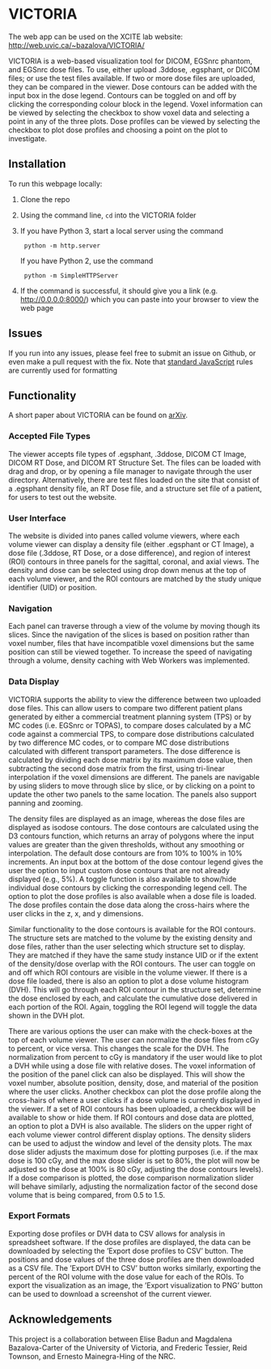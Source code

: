 # VICTORIA

The web app can be used on the XCITE lab website: http://web.uvic.ca/~bazalova/VICTORIA/

VICTORIA is a web-based visualization tool for DICOM, EGSnrc phantom, and EGSnrc dose
files. To use, either upload .3ddose, .egsphant, or DICOM files; or use the test files
available. If two or more dose files are uploaded, they can be compared in the
viewer. Dose contours can be added with the input box in the dose legend.
Contours can be toggled on and off by clicking the corresponding colour block in
the legend. Voxel information can be viewed by selecting the checkbox to show
voxel data and selecting a point in any of the three plots. Dose profiles can be
viewed by selecting the checkbox to plot dose profiles and choosing a point on
the plot to investigate.

## Installation

To run this webpage locally:

1.  Clone the repo
2.  Using the command line, `cd` into the VICTORIA folder
3.  If you have Python 3, start a local server using the command

         python -m http.server

    If you have Python 2, use the command

         python -m SimpleHTTPServer

4.  If the command is successful, it should give you a link (e.g.
    http://0.0.0.0:8000/) which you can paste into your browser to view the web page
    
    
## Issues

If you run into any issues, please feel free to submit an issue on Github, or even make a pull request with the fix. Note that [standard JavaScript](https://standardjs.com/rules.html) rules are currently used for formatting


## Functionality
A short paper about VICTORIA can be found on [arXiv](https://arxiv.org/abs/2105.14145).

### Accepted File Types

The viewer accepts file types of .egsphant, .3ddose, DICOM CT Image, DICOM RT Dose, and DICOM RT Structure Set. The files can be loaded with drag and drop, or by opening a file manager to navigate through the user directory. Alternatively, there are test files loaded on the site that consist of a .egsphant density file, an RT Dose file, and a structure set file of a patient, for users to test out the website.

### User Interface

The website is divided into panes called volume viewers, where each volume viewer can display a density file (either .egsphant or CT Image), a dose file (.3ddose, RT Dose, or a dose difference), and region of interest (ROI) contours in three panels for the sagittal, coronal, and axial views. The density and dose can be selected using drop down menus at the top of each volume viewer, and the ROI contours are matched by the study unique identifier (UID) or position.

### Navigation

Each panel can traverse through a view of the volume by moving though its slices. Since the navigation of the slices is based on position rather than voxel number, files that have incompatible voxel dimensions but the same position can still be viewed together. To increase the speed of navigating through a volume, density caching with Web Workers was implemented.

### Data Display

VICTORIA supports the ability to view the difference between two uploaded dose files. This can allow users to compare two different patient plans generated by either a commercial treatment planning system (TPS) or by MC codes (i.e. EGSnrc or TOPAS), to compare doses calculated by a MC code against a commercial TPS, to compare dose distributions calculated by two difference MC codes, or to compare MC dose distributions calculated with different transport parameters. The dose difference is calculated by dividing each dose matrix by its maximum dose value, then subtracting the second dose matrix from the first, using tri-linear interpolation if the voxel dimensions are different. The panels are navigable by using sliders to move through slice by slice, or by clicking on a point to update the other two panels to the same location. The panels also support panning and zooming.

The density files are displayed as an image, whereas the dose files are displayed as isodose contours. The dose contours are calculated using the D3 contours function, which returns an array of polygons where the input values are greater than the given thresholds, without any smoothing or interpolation. The default dose contours are from 10% to 100% in 10% increments. An input box at the bottom of the dose contour legend gives the user the option to input custom dose contours that are not already displayed (e.g., 5%). A toggle function is also available to show/hide individual dose contours by clicking the corresponding legend cell. The option to plot the dose profiles is also available when a dose file is loaded. The dose profiles contain the dose data along the cross-hairs where the user clicks in the z, x, and y dimensions.

Similar functionality to the dose contours is available for the ROI contours. The structure sets are matched to the volume by the existing density and dose files, rather than the user selecting which structure set to display. They are matched if they have the same study instance UID or if the extent of the density/dose overlap with the ROI contours. The user can toggle on and off which ROI contours are visible in the volume viewer. If there is a dose file loaded, there is also an option to plot a dose volume histogram (DVH). This will go through each ROI contour in the structure set, determine the dose enclosed by each, and calculate the cumulative dose delivered in each portion of the ROI. Again, toggling the ROI legend will toggle the data shown in the DVH plot.

There are various options the user can make with the check-boxes at the top of each volume viewer. The user can normalize the dose files from cGy to percent, or vice versa. This changes the scale for the DVH. The normalization from percent to cGy is mandatory if the user would like to plot a DVH while using a dose file with relative doses. The voxel information of the position of the panel click can also be displayed. This will show the voxel number, absolute position, density, dose, and material of the position where the user clicks. Another checkbox can plot the dose profile along the cross-hairs of where a user clicks if a dose volume is currently displayed in the viewer. If a set of ROI contours has been uploaded, a checkbox will be available to show or hide them. If ROI contours and dose data are plotted, an option to plot a DVH is also available.
The sliders on the upper right of each volume viewer control different display options. The density sliders can be used to adjust the window and level of the density plots. The max dose slider adjusts the maximum dose for plotting purposes (i.e. if the max dose is 100 cGy, and the max dose slider is set to 80%, the plot will now be adjusted so the dose at 100% is 80 cGy, adjusting the dose contours levels). If a dose comparison is plotted, the dose comparison normalization slider will behave similarly, adjusting the normalization factor of the second dose volume that is being compared, from 0.5 to 1.5.

### Export Formats

Exporting dose profiles or DVH data to CSV allows for analysis in spreadsheet software. If the dose profiles are displayed, the data can be downloaded by selecting the ’Export dose profiles to CSV’ button. The positions and dose values of the three dose profiles are then downloaded as a CSV file. The ’Export DVH to CSV’ button works similarly, exporting the percent of the ROI volume with the dose value for each of the ROIs. To export the visualization as an image, the ’Export visualization to PNG’ button can be used to download a screenshot of the current viewer.


## Acknowledgements

This project is a collaboration between Elise Badun and Magdalena
Bazalova-Carter of the University of Victoria, and Frederic Tessier, Reid
Townson, and Ernesto Mainegra-Hing of the NRC.


